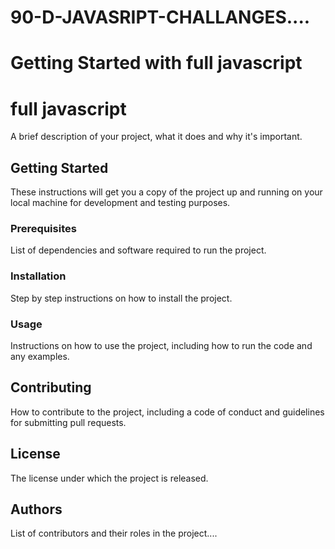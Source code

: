 # 90-D-JAVASRIPT-CHALLANGES....

# Getting Started with full javascript 

# full javascript 
A brief description of your project, what it does and why it's important.

## Getting Started
These instructions will get you a copy of the project up and running on your local machine for development and testing purposes.

### Prerequisites
List of dependencies and software required to run the project.

### Installation
Step by step instructions on how to install the project.

### Usage
Instructions on how to use the project, including how to run the code and any examples.

## Contributing
How to contribute to the project, including a code of conduct and guidelines for submitting pull requests.

## License
The license under which the project is released.

## Authors
List of contributors and their roles in the project....








